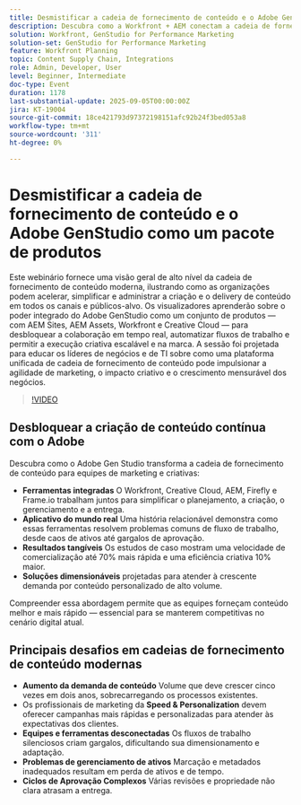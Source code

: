 ```yaml
---
title: Desmistificar a cadeia de fornecimento de conteúdo e o Adobe GenStudio como um pacote de produtos
description: Descubra como a Workfront + AEM conectam a cadeia de fornecimento de conteúdo. Saiba como o Adobe Gen Studio simplifica o planejamento, a criação, a entrega e os insights.
solution: Workfront, GenStudio for Performance Marketing
solution-set: GenStudio for Performance Marketing
feature: Workfront Planning
topic: Content Supply Chain, Integrations
role: Admin, Developer, User
level: Beginner, Intermediate
doc-type: Event
duration: 1178
last-substantial-update: 2025-09-05T00:00:00Z
jira: KT-19004
source-git-commit: 18ce421793d97372198151afc92b24f3bed053a8
workflow-type: tm+mt
source-wordcount: '311'
ht-degree: 0%

---
```



# Desmistificar a cadeia de fornecimento de conteúdo e o Adobe GenStudio como um pacote de produtos

Este webinário fornece uma visão geral de alto nível da cadeia de fornecimento de conteúdo moderna, ilustrando como as organizações podem acelerar, simplificar e administrar a criação e o delivery de conteúdo em todos os canais e públicos-alvo. Os visualizadores aprenderão sobre o poder integrado do Adobe GenStudio como um conjunto de produtos — com AEM Sites, AEM Assets, Workfront e Creative Cloud — para desbloquear a colaboração em tempo real, automatizar fluxos de trabalho e permitir a execução criativa escalável e na marca. A sessão foi projetada para educar os líderes de negócios e de TI sobre como uma plataforma unificada de cadeia de fornecimento de conteúdo pode impulsionar a agilidade de marketing, o impacto criativo e o crescimento mensurável dos negócios.

>[!VIDEO](https://video.tv.adobe.com/v/3472978/?learn=on&enablevpops)

## Desbloquear a criação de conteúdo contínua com o Adobe

Descubra como o Adobe Gen Studio transforma a cadeia de fornecimento de conteúdo para equipes de marketing e criativas:

* **Ferramentas integradas** O Workfront, Creative Cloud, AEM, Firefly e Frame.io trabalham juntos para simplificar o planejamento, a criação, o gerenciamento e a entrega.
* **Aplicativo do mundo real** Uma história relacionável demonstra como essas ferramentas resolvem problemas comuns de fluxo de trabalho, desde caos de ativos até gargalos de aprovação.
* **Resultados tangíveis** Os estudos de caso mostram uma velocidade de comercialização até 70% mais rápida e uma eficiência criativa 10% maior.
* **Soluções dimensionáveis** projetadas para atender à crescente demanda por conteúdo personalizado de alto volume.

Compreender essa abordagem permite que as equipes forneçam conteúdo melhor e mais rápido — essencial para se manterem competitivas no cenário digital atual.

## Principais desafios em cadeias de fornecimento de conteúdo modernas

* **Aumento da demanda de conteúdo** Volume que deve crescer cinco vezes em dois anos, sobrecarregando os processos existentes.
* Os profissionais de marketing da **Speed &amp; Personalization** devem oferecer campanhas mais rápidas e personalizadas para atender às expectativas dos clientes.
* **Equipes e ferramentas desconectadas** Os fluxos de trabalho silenciosos criam gargalos, dificultando sua dimensionamento e adaptação.
* **Problemas de gerenciamento de ativos** Marcação e metadados inadequados resultam em perda de ativos e de tempo.
* **Ciclos de Aprovação Complexos** Várias revisões e propriedade não clara atrasam a entrega.
